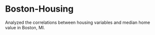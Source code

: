 # Boston-Housing
Analyzed the correlations between housing variables and median home value in Boston, MI.

